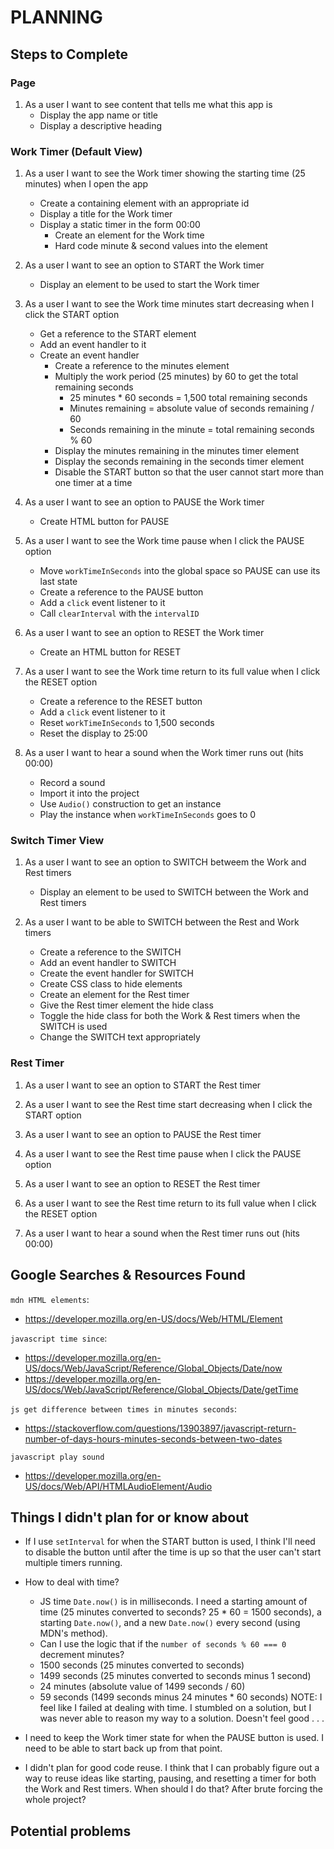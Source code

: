 # PLANNING

## Steps to Complete
### Page
1. As a user I want to see content that tells me what this app is
    - Display the app name or title
    - Display a descriptive heading

### Work Timer (Default View)
1. As a user I want to see the Work timer showing the starting time (25 minutes) when I open the app
    - Create a containing element with an appropriate id
    - Display a title for the Work timer
    - Display a static timer in the form 00:00
        - Create an element for the Work time
        - Hard code minute & second values into the element

2. As a user I want to see an option to START the Work timer
    - Display an element to be used to start the Work timer

3. As a user I want to see the Work time minutes start decreasing when I click the START option
    - Get a reference to the START element
    - Add an event handler to it
    - Create an event handler
        - Create a reference to the minutes element
        - Multiply the work period (25 minutes) by 60 to get the total remaining seconds
            - 25 minutes * 60 seconds = 1,500 total remaining seconds
            - Minutes remaining = absolute value of seconds remaining / 60
            - Seconds remaining in the minute = total remaining seconds % 60
        - Display the minutes remaining in the minutes timer element
        - Display the seconds remaining in the seconds timer element
        - Disable the START button so that the user cannot start more than one timer at a time

4. As a user I want to see an option to PAUSE the Work timer
    - Create HTML button for PAUSE

5. As a user I want to see the Work time pause when I click the PAUSE option
    - Move `workTimeInSeconds` into the global space so PAUSE can use its last state
    - Create a reference to the PAUSE button
    - Add a `click` event listener to it
    - Call `clearInterval` with the `intervalID`

6. As a user I want to see an option to RESET the Work timer
    - Create an HTML button for RESET

7. As a user I want to see the Work time return to its full value when I click the RESET option
    - Create a reference to the RESET button
    - Add a `click` event listener to it
    - Reset `workTimeInSeconds` to 1,500 seconds
    - Reset the display to 25:00

8. As a user I want to hear a sound when the Work timer runs out (hits 00:00)
    - Record a sound
    - Import it into the project
    - Use `Audio()` construction to get an instance
    - Play the instance when `workTimeInSeconds` goes to 0


### Switch Timer View
1. As a user I want to see an option to SWITCH betweem the Work and Rest timers
    - Display an element to be used to SWITCH between the Work and Rest timers

2. As a user I want to be able to SWITCH between the Rest and Work timers
    - Create a reference to the SWITCH
    - Add an event handler to SWITCH
    - Create the event handler for SWITCH
    - Create CSS class to hide elements
    - Create an element for the Rest timer
    - Give the Rest timer element the hide class
    - Toggle the hide class for both the Work & Rest timers when the SWITCH is used
    - Change the SWITCH text appropriately

### Rest Timer
1. As a user I want to see an option to START the Rest timer

2. As a user I want to see the Rest time start decreasing when I click the START option

3. As a user I want to see an option to PAUSE the Rest timer

4. As a user I want to see the Rest time pause when I click the PAUSE option

5. As a user I want to see an option to RESET the Rest timer

6. As a user I want to see the Rest time return to its full value when I click the RESET option

7. As a user I want to hear a sound when the Rest timer runs out (hits 00:00)

## Google Searches & Resources Found
`mdn HTML elements`:
- https://developer.mozilla.org/en-US/docs/Web/HTML/Element

`javascript time since`:
- https://developer.mozilla.org/en-US/docs/Web/JavaScript/Reference/Global_Objects/Date/now
- https://developer.mozilla.org/en-US/docs/Web/JavaScript/Reference/Global_Objects/Date/getTime

`js get difference between times in minutes seconds`:
- https://stackoverflow.com/questions/13903897/javascript-return-number-of-days-hours-minutes-seconds-between-two-dates

`javascript play sound`
- https://developer.mozilla.org/en-US/docs/Web/API/HTMLAudioElement/Audio

## Things I didn't plan for or know about 
- If I use `setInterval` for when the START button is used, I think I'll need to disable the button until after the time is up so that the user can't start multiple timers running.

- How to deal with time?   
    - JS time `Date.now()` is in milliseconds. I need a starting amount of time (25 minutes converted to seconds? 25 * 60 = 1500 seconds), a starting `Date.now()`, and a new `Date.now()` every second (using MDN's method).
    - Can I use the logic that if the `number of seconds % 60 === 0` decrement minutes?
    - 1500 seconds (25 minutes converted to seconds)
    - 1499 seconds (25 minutes converted to seconds minus 1 second)
    - 24 minutes (absolute value of 1499 seconds / 60)
    - 59 seconds (1499 seconds minus 24 minutes * 60 seconds)
NOTE: I feel like I failed at dealing with time. I stumbled on a solution, but I was never able to reason my way to a solution. Doesn't feel good . . .

- I need to keep the Work timer state for when the PAUSE button is used. I need to be able to start back up from that point.

- I didn't plan for good code reuse. I think that I can probably figure out a way to reuse ideas like starting, pausing, and resetting a timer for both the Work and Rest timers. When should I do that? After brute forcing the whole project?

## Potential problems
